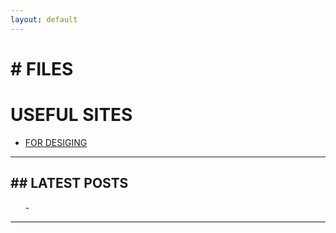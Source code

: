 ```yaml
---
layout: default
---
```

<!-- directives:[] -->
<div id="content"><h1 id="-files"># FILES</h1>
<h1 id="useful-sites">USEFUL SITES</h1>
<ul>
<li><a href="./useful-sites-design.html">FOR DESIGING</a></li>
</ul></div>
</h2>
<hr />
<h2 id="-latest-posts">## LATEST POSTS</h2>
<ul>
- 
</ul>
<hr /></div>